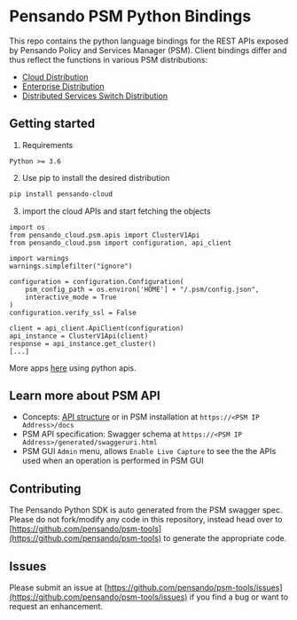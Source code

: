 # Pensando PSM Python Bindings
This repo contains the python language bindings for the REST APIs exposed by Pensando Policy and Services Manager (PSM). Client bindings differ and thus reflect the functions in various PSM distributions:
* [Cloud Distribution](src_cloud/pensando_cloud/README.md)
* [Enterprise Distribution](src_ent/pensando_ent/README.md)
* [Distributed Services Switch Distribution](src_dss/pensando_dss/README.md)

## Getting started

1. Requirements

```
Python >= 3.6
```

2. Use pip to install the desired distribution

```sh
pip install pensando-cloud
```

3. import the cloud APIs and start fetching the objects

```
import os
from pensando_cloud.psm.apis import ClusterV1Api
from pensando_cloud.psm import configuration, api_client

import warnings
warnings.simplefilter("ignore")

configuration = configuration.Configuration(
    psm_config_path = os.environ['HOME'] + "/.psm/config.json",
    interactive_mode = True
)
configuration.verify_ssl = False

client = api_client.ApiClient(configuration)
api_instance = ClusterV1Api(client)
response = api_instance.get_cluster()
[...]
```

More apps [here](https://github.com/pensando/psm-tools/tree/main/client/python/examples) using python apis.

## Learn more about PSM API
* Concepts: [API structure](docs/PSMAPI.md) or in PSM installation at `https://<PSM IP Address>/docs`
* PSM API specification: Swagger schema at `https://<PSM IP Address>/generated/swaggeruri.html`
* PSM GUI `Admin` menu, allows `Enable Live Capture` to see the the APIs used when an operation is performed in PSM GUI

## Contributing
The Pensando Python SDK is auto generated from the PSM swagger spec. Please do not fork/modify any code in this repository, instead head over to [https://github.com/pensando/psm-tools](https://github.com/pensando/psm-tools) to generate the appropriate code.

## Issues
Please submit an issue at [https://github.com/pensando/psm-tools/issues](https://github.com/pensando/psm-tools/issues) if you find a bug or want to request an enhancement.
